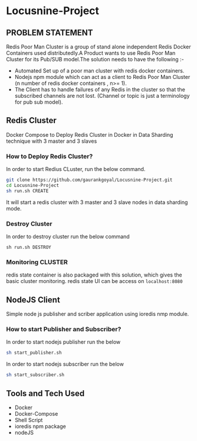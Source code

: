 # Locusnine-Project
## PROBLEM STATEMENT

Redis Poor Man Cluster is a group of stand alone independent Redis Docker Containers used distributedly.A Product wants to use Redis Poor Man Cluster for its Pub/SUB model.The solution needs to have the following :-

* Automated Set up of a poor man cluster with redis docker containers.
* Nodejs npm module which can act as a client to Redis Poor Man Cluster (n number of redis docker containers , n>= 1).
* The Client has to handle failures of any Redis in the cluster so that the subscribed channels are not lost. (Channel or topic is just a terminology for pub sub model).


## Redis Cluster

Docker Compose to Deploy Redis Cluster in Docker in Data Sharding technique with 3 master and 3 slaves

### How to Deploy Redis Cluster?
In order to start Redius CLuster, run the below command.

```bash
git clone https://github.com/gaurankgoyal/Locusnine-Project.git
cd Locusnine-Project
sh run.sh CREATE
```

It will start a redis cluster with 3 master and 3 slave nodes in data sharding mode.


### Destroy Cluster
In order to destroy cluster run the below command

```sh run.sh DESTROY```


### Monitoring CLUSTER

redis state container is also packaged with this solution, which gives the basic
cluster monitoring. redis state UI can be access on ```localhost:8080```

## NodeJS Client

Simple node js publisher and scriber application using ioredis nmp module.

### How to start Publisher and Subscriber?

In order to start nodejs publisher run the below

```bash
sh start_publisher.sh
```

In order to start nodejs subscriber run the below

```bash
sh start_subscriber.sh
```


## Tools and Tech Used

* Docker
* Docker-Compose
* Shell Script
* ioredis npm package
* nodeJS
